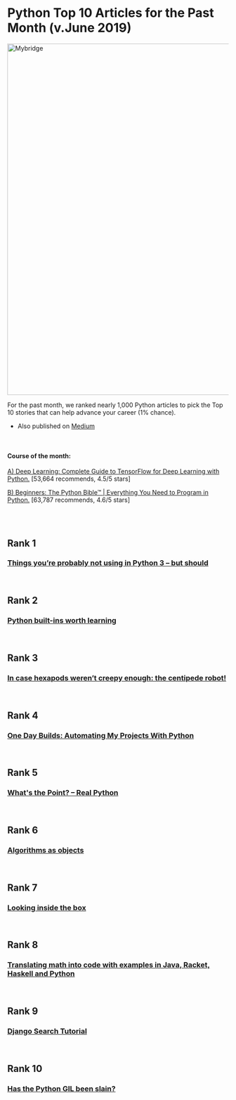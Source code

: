 # Python Top 10 Articles for the Past Month (v.June 2019)

[<img src="python-1906-top10.png" width="800" alt="Mybridge">](https://medium.mybridge.co/python-top-10-articles-for-the-past-month-v-june-2019-51c1e37bd6df)

For the past month, we ranked nearly 1,000 Python articles to pick the Top 10 stories that can help advance your career (1% chance).
 
* Also published on [Medium](https://medium.mybridge.co/python-top-10-articles-for-the-past-month-v-june-2019-51c1e37bd6df)

<br>

#### Course of the month:

[A) Deep Learning: Complete Guide to TensorFlow for Deep Learning with Python.](http://bit.ly/2EatVy7) [53,664 recommends, 4.5/5 stars]

[B) Beginners: The Python Bible™ | Everything You Need to Program in Python.](http://bit.ly/2Dci974) [63,787 recommends, 4.6/5 stars]

<br>

<br>

## Rank 1
### [Things you’re probably not using in Python 3 – but should](https://datawhatnow.com/things-you-are-probably-not-using-in-python-3-but-should?utm_source=mybridge&utm_medium=blog&utm_campaign=read_more)


<br>

## Rank 2
### [Python built-ins worth learning](https://treyhunner.com/2019/05/python-builtins-worth-learning?utm_source=mybridge&utm_medium=blog&utm_campaign=read_more)


<br>

## Rank 3
### [In case hexapods weren’t creepy enough: the centipede robot!](https://www.declanoller.com/2019/05/16/in-case-hexapods-werent-creepy-enough-the-centipede-robot?utm_source=mybridge&utm_medium=blog&utm_campaign=read_more)


<br>

## Rank 4
### [One Day Builds: Automating My Projects With Python](https://www.youtube.com/watch?v=7Y8Ppin12r4?utm_source=mybridge&utm_medium=blog&utm_campaign=read_more)


<br>

## Rank 5
### [What's the Point? – Real Python](https://realpython.com/pointers-in-python?utm_source=mybridge&utm_medium=blog&utm_campaign=read_more)


<br>

## Rank 6
### [Algorithms as objects](https://gieseanw.wordpress.com/2019/05/10/algorithms-as-objects?utm_source=mybridge&utm_medium=blog&utm_campaign=read_more)


<br>

## Rank 7
### [Looking inside the box](https://anvilventures.com/blog/looking-inside-the-box.html?utm_source=mybridge&utm_medium=blog&utm_campaign=read_more)


<br>

## Rank 8
### [Translating math into code with examples in Java, Racket, Haskell and Python](http://matt.might.net/articles/discrete-math-and-code?utm_source=mybridge&utm_medium=blog&utm_campaign=read_more)


<br>

## Rank 9
### [Django Search Tutorial](https://wsvincent.com/django-search?utm_source=mybridge&utm_medium=blog&utm_campaign=read_more)


<br>

## Rank 10
### [Has the Python GIL been slain?](https://hackernoon.com/has-the-python-gil-been-slain-9440d28fa93d?utm_source=mybridge&utm_medium=blog&utm_campaign=read_more)


                    
